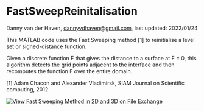 # FastSweepReinitalisation
Danny van der Haven, dannyvdhaven@gmail.com,
last updated: 2022/01/24

This MATLAB code uses the Fast Sweeping method [1] to 
reinitialise a level set or signed-distance function.

Given a discrete function F that gives the distance to 
a surface at F = 0, this algorithm detects the grid 
points adjacent to the interface and then recomputes
the function F over the entire domain.

[1] Adam Chacon and Alexander Vladimirsk,
 SIAM Journal on Scientific computing, 2012

[![View Fast Sweeping Method in 2D and 3D on File Exchange](https://www.mathworks.com/matlabcentral/images/matlab-file-exchange.svg)](https://nl.mathworks.com/matlabcentral/fileexchange/105620-fast-sweeping-method-in-2d-and-3d)
